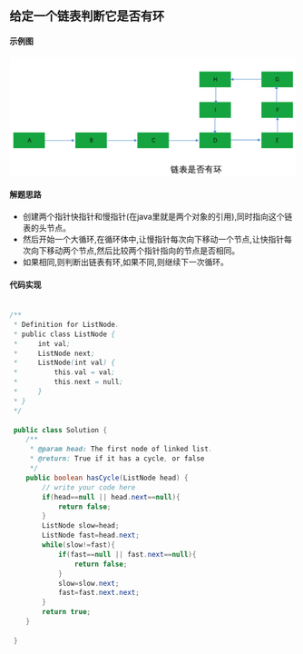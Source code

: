 ## 给定一个链表判断它是否有环

#### 示例图
![链表是否有环](https://github.com/chlsmile/note/blob/master/notefile/%E6%95%B0%E6%8D%AE%E7%BB%93%E6%9E%84/%E9%93%BE%E8%A1%A8%E6%98%AF%E5%90%A6%E6%9C%89%E7%8E%AF.png)

#### 解题思路

- 创建两个指针快指针和慢指针(在java里就是两个对象的引用),同时指向这个链表的头节点。
- 然后开始一个大循环,在循环体中,让慢指针每次向下移动一个节点,让快指针每次向下移动两个节点,然后比较两个指针指向的节点是否相同。
- 如果相同,则判断出链表有环,如果不同,则继续下一次循环。


#### 代码实现
```java

/**
 * Definition for ListNode.
 * public class ListNode {
 *     int val;
 *     ListNode next;
 *     ListNode(int val) {
 *         this.val = val;
 *         this.next = null;
 *     }
 * }
 */

 public class Solution {
    /**
     * @param head: The first node of linked list.
     * @return: True if it has a cycle, or false
     */
    public boolean hasCycle(ListNode head) {
        // write your code here
        if(head==null || head.next==null){
            return false;
        }
        ListNode slow=head;
        ListNode fast=head.next;
        while(slow!=fast){
            if(fast==null || fast.next==null){
                return false;
            }
            slow=slow.next;
            fast=fast.next.next;
        }
        return true;
    }
    
 }   
    
        
```